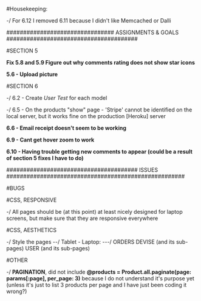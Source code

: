 #Housekeeping:

-/ For 6.12 I removed 6.11 because I didn't like Memcached or Dalli



################################   ASSIGNMENTS   &   GOALS   #######################################

#SECTION 5

**Fix 5.8 and 5.9
  Figure out why comments rating does not show star icons**

**5.6 - Upload picture**

#SECTION 6

-/ 6.2 - Create *User Test* for each model

-/ 6.5 - On the products "show" page - 'Stripe' cannot be identified on the local server, but it works fine on the production [Heroku] server

**6.6 - Email receipt doesn't seem to be working**

**6.9 - Cant get hover zoom to work**

**6.10 - Having trouble getting new comments to appear (could be a result of section 5 fixes I have to do)**

#######################################   ISSUES   #####################################################

#BUGS


#CSS, RESPONSIVE

-/ All pages should be (at this point) at least nicely designed for laptop screens, but make sure that they are responsive everywhere

#CSS, AESTHETICS

-/  Style the pages
  --/ Tablet - Laptop:
    ---/  ORDERS
          DEVISE (and its sub-pages)
          USER (and its sub-pages)

#OTHER

-/ **PAGINATION**, did not include __@products = Product.all.paginate(page: params[:page], per_page: 3)__ because I do not understand it's purpose yet (unless it's just to list 3 products per page and I have just been coding it wrong?)
